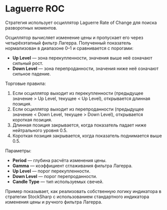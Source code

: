 # Laguerre ROC

Стратегия использует осциллятор Laguerre Rate of Change для поиска разворотных моментов.

Осциллятор вычисляет изменение цены и пропускает его через четырёхэтапный фильтр Лагерра.
Полученный показатель нормализован в диапазоне 0–1 и сравнивается с порогами:

- **Up Level** — зона перекупленности, значения выше неё означают сильный рост.
- **Down Level** — зона перепроданности, значения ниже неё означают сильное падение.

Торговые правила:

1. Если осциллятор выходит из перекупленности (предыдущее значение > Up Level,
   текущее < Up Level), открывается длинная позиция.
2. Если осциллятор выходит из перепроданности (предыдущее значение < Down Level,
   текущее > Down Level), открывается короткая позиция.
3. Длинная позиция закрывается, когда показатель падает ниже нейтрального уровня 0.5.
4. Короткая позиция закрывается, когда показатель поднимается выше 0.5.

Параметры:

- **Period** — глубина расчёта изменения цены.
- **Gamma** — коэффициент сглаживания фильтра Лагерра.
- **Up Level** — порог перекупленности.
- **Down Level** — порог перепроданности.
- **Candle Type** — тип используемых свечей.

Пример показывает, как реализовать собственную логику индикатора в стратегии StockSharp
с использованием стандартного индикатора изменения цены и ручного фильтра Лагерра.
